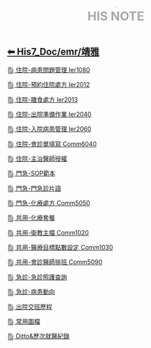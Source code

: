 <div style="text-align:center;padding-bottom: 20px">
  <div style="width: 100%;">
      <img src="../../his_clin/img/open-book.png" style="zoom:15%;" />
  </div>
  <b style="color: darkgray; font-size: 28px; margin-top: 10px">HIS NOTE</b>
</div>

## [⬅ His7_Doc/emr/靖雅](./His7_Doc_emr.md)

[<img src="../img/document2.png" style="zoom:3.2%; opacity:40%; vertical-align: middle;" /> 住院-病患問題管理 Ier1080](../../His7_Doc/emr/靖雅/住院-病患問題管理.md)

[<img src="../img/document2.png" style="zoom:3.2%; opacity:40%; vertical-align: middle;" /> 住院-預約住院處方 Ier2012](../../His7_Doc/emr/靖雅/住院-預約住院處方.md)

[<img src="../img/document2.png" style="zoom:3.2%; opacity:40%; vertical-align: middle;" /> 住院-膳食處方 Ier2013](../../His7_Doc/emr/靖雅/住院-膳食處方.md)

[<img src="../img/document2.png" style="zoom:3.2%; opacity:40%; vertical-align: middle;" /> 住院-出院準備作業 Ier2040](../../His7_Doc/emr/靖雅/住院-出院準備作業.md)

[<img src="../img/document2.png" style="zoom:3.2%; opacity:40%; vertical-align: middle;" /> 住院-入院病患管理 Ier2060](../../His7_Doc/emr/靖雅/住院-入院病患管理.md)

[<img src="../img/document2.png" style="zoom:3.2%; opacity:40%; vertical-align: middle;" /> 住院-會診單填寫 Comm6040](../../His7_Doc/emr/靖雅/住院-會診單填寫.md)

[<img src="../img/document2.png" style="zoom:3.2%; opacity:40%; vertical-align: middle;" /> 住院-主治醫師授權](../../His7_Doc/emr/靖雅/住院-主治醫師授權.md)

[<img src="../img/document2.png" style="zoom:3.2%; opacity:40%; vertical-align: middle;" /> 門急-SOP範本](../../His7_Doc/emr/靖雅/門急-SOP範本.md)

[<img src="../img/document2.png" style="zoom:3.2%; opacity:40%; vertical-align: middle;" /> 門急-門急診片語](../../His7_Doc/emr/靖雅/門急-門急診片語.md)

[<img src="../img/document2.png" style="zoom:3.2%; opacity:40%; vertical-align: middle;" /> 門急-化療處方 Comm5050](../../His7_Doc/emr/靖雅/門急-化療處方.md)

[<img src="../img/document2.png" style="zoom:3.2%; opacity:40%; vertical-align: middle;" /> 共用-化療套餐](../../His7_Doc/emr/靖雅/共用-化療套餐.md)

[<img src="../img/document2.png" style="zoom:3.2%; opacity:40%; vertical-align: middle;" /> 共用-衛教主檔 Comm1020](../../His7_Doc/emr/靖雅/共用-衛教主檔.md)

[<img src="../img/document2.png" style="zoom:3.2%; opacity:40%; vertical-align: middle;" /> 共用-醫療目標點數設定 Comm1030](../../His7_Doc/emr/靖雅/共用-醫療目標點數設定.md)

[<img src="../img/document2.png" style="zoom:3.2%; opacity:40%; vertical-align: middle;" /> 共用-會診醫師排班 Comm5090](../../His7_Doc/emr/靖雅/共用-會診醫師排班.md)

[<img src="../img/document2.png" style="zoom:3.2%; opacity:40%; vertical-align: middle;" /> 急診-急診照護查詢](../../His7_Doc/emr/靖雅/急診-急診照護查詢.md)

[<img src="../img/document2.png" style="zoom:3.2%; opacity:40%; vertical-align: middle;" /> 急診-病患動向](../../His7_Doc/emr/靖雅/急診-病患動向.md)

[<img src="../img/document2.png" style="zoom:3.2%; opacity:40%; vertical-align: middle;" /> 出院交班歷程](../../His7_Doc/emr/靖雅/出院交班歷程.md)

[<img src="../img/document2.png" style="zoom:3.2%; opacity:40%; vertical-align: middle;" /> 常用圖檔](../../His7_Doc/emr/靖雅/常用圖檔.md)

[<img src="../img/document2.png" style="zoom:3.2%; opacity:40%; vertical-align: middle;" /> Ditto&歷次就醫紀錄](../../His7_Doc/emr/靖雅/Ditto&歷次就醫紀錄.md)
